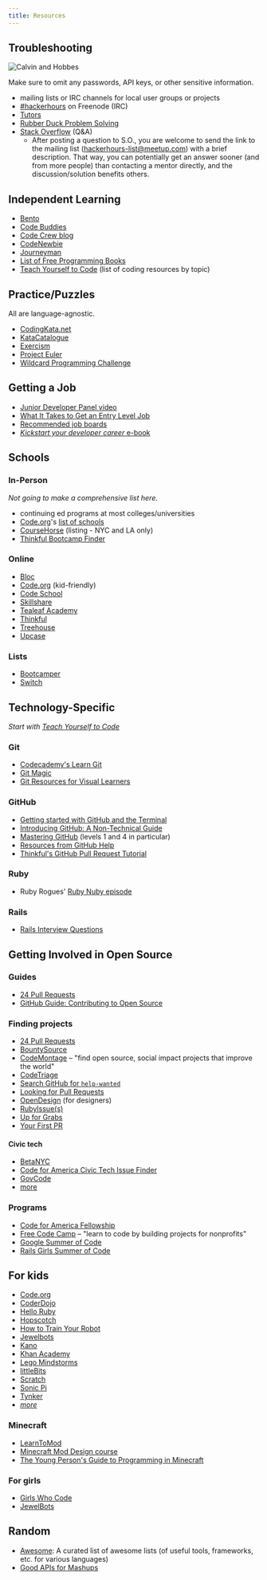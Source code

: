 ```yaml
---
title: Resources
---
```


## Troubleshooting

![Calvin and Hobbes](http://picayune.uclick.com/comics/ch/1995/ch950617.gif)

Make sure to omit any passwords, API keys, or other sensitive information.

* mailing lists or IRC channels for local user groups or projects
* [#hackerhours](https://webchat.freenode.net/?channels=hackerhours) on Freenode (IRC)
* [Tutors](tutors.html)
* [Rubber Duck Problem Solving](http://www.codinghorror.com/blog/2012/03/rubber-duck-problem-solving.html)
* [Stack Overflow](http://stackoverflow.com/) (Q&A)
    * After posting a question to S.O., you are welcome to send the link to the mailing list (hackerhours-list@meetup.com) with a brief description.  That way, you can potentially get an answer sooner (and from more people) than contacting a mentor directly, and the discussion/solution benefits others.

## Independent Learning

* [Bento](http://www.bento.io)
* [Code Buddies](http://codebuddies.org/?rc=hh)
* [Code Crew blog](http://blog.codecrew.co/)
* [CodeNewbie](http://www.codenewbie.org/)
* [Journeyman](https://plus.google.com/communities/113669203485569960566?cfem=1)
* [List of Free Programming Books](http://resrc.io/list/10/list-of-free-programming-books/)
* [Teach Yourself to Code](http://teachyourselftocode.com/) (list of coding resources by topic)

## Practice/Puzzles

All are language-agnostic.

* [CodingKata.net](http://codingkata.net/Katas)
* [KataCatalogue](http://codingdojo.org/cgi-bin/index.pl?KataCatalogue)
* [Exercism](http://exercism.io)
* [Project Euler](http://projecteuler.net)
* [Wildcard Programming Challenge](http://www.trywildcard.com/challenge)

## Getting a Job

* [Junior Developer Panel video](https://www.youtube.com/watch?v=xPY1uqq1cgk)
* [What It Takes to Get an Entry Level Job](http://www.onedayonejob.com/blog/what-it-takes-to-get-an-entry-level-job/)
* [Recommended job boards](https://gist.github.com/afeld/5201086)
* [*Kickstart your developer career* e-book](http://happybearsoftware.com/kickstart-your-developer-career)

## Schools

### In-Person

*Not going to make a comprehensive list here.*

* continuing ed programs at most colleges/universities
* [Code.org](http://www.code.org/)'s [list of schools](http://code.org/learn/local)
* [CourseHorse](http://coursehorse.com/) (listing - NYC and LA only)
* [Thinkful Bootcamp Finder](http://www.thinkful.com/bootcamps/)

### Online

* [Bloc](https://www.bloc.io)
* [Code.org](http://code.org/learn/beyond) (kid-friendly)
* [Code School](http://www.codeschool.com/)
* [Skillshare](http://www.skillshare.com/classes/?levels=2&school=technology)
* [Tealeaf Academy](http://www.gotealeaf.com)
* [Thinkful](https://www.thinkful.com/)
* [Treehouse](http://teamtreehouse.com/)
* [Upcase](https://upcase.com)

### Lists

* [Bootcamper](http://bootcamper.io/)
* [Switch](https://www.switchup.org/)

## Technology-Specific

*Start with [Teach Yourself to Code](http://teachyourselftocode.com/)*

### Git

* [Codecademy's Learn Git](https://www.codecademy.com/learn/learn-git)
* [Git Magic](http://www-cs-students.stanford.edu/~blynn/gitmagic/)
* [Git Resources for Visual Learners](https://changelog.com/git-resources-for-visual-learners/)

### GitHub

* [Getting started with GitHub and the Terminal](https://18f.gsa.gov/2015/03/03/how-to-use-github-and-the-terminal-a-guide/)
* [Introducing GitHub: A Non-Technical Guide](http://www.amazon.com/Introducing-GitHub-A-Non-Technical-Guide/dp/1491949740)
* [Mastering GitHub](https://www.codeschool.com/courses/mastering-github) (levels 1 and 4 in particular)
* [Resources from GitHub Help](https://help.github.com/articles/what-are-other-good-resources-for-learning-git-and-github)
* [Thinkful's GitHub Pull Request Tutorial](http://www.thinkful.com/learn/github-pull-request-tutorial/)

### Ruby

* Ruby Rogues' [Ruby Nuby episode](http://rubyrogues.com/090-rr-ruby-nuby-episode/)

### Rails

* [Rails Interview Questions](https://github.com/afeld/rails_interview_questions)

## Getting Involved in Open Source

### Guides

* [24 Pull Requests](http://24pullrequests.com/contributing)
* [GitHub Guide: Contributing to Open Source](https://guides.github.com/overviews/os-contributing/)

### Finding projects

* [24 Pull Requests](http://24pullrequests.com/)
* [BountySource](https://www.bountysource.com/)
* [CodeMontage](http://codemontage.com/) – "find open source, social impact projects that improve the world"
* [CodeTriage](http://www.codetriage.com/)
* [Search GitHub for `help-wanted`](https://github.com/search?o=desc&q=state%3Aopen+label%3A%22help+wanted%22&s=created&type=Issues&utf8=%E2%9C%93)
* [Looking for Pull Requests](http://www.lookingforpullrequests.com/)
* [OpenDesign](http://opendesign.io/) (for designers)
* [RubyIssue(s)](https://rubyissues.ongoodbits.com/)
* [Up for Grabs](http://up-for-grabs.net)
* [Your First PR](https://twitter.com/yourfirstpr)

#### Civic tech

* [BetaNYC](https://talk.beta.nyc/c/devs-corner)
* [Code for America Civic Tech Issue Finder](https://www.codeforamerica.org/geeks/civicissues)
* [GovCode](https://www.govcode.org/)
* [more](https://github.com/osscommunity/starters/issues/2)

### Programs

* [Code for America Fellowship](http://www.codeforamerica.org/about/fellowship/)
* [Free Code Camp](http://www.freecodecamp.com/learn-to-code) – "learn to code by building projects for nonprofits"
* [Google Summer of Code](https://developers.google.com/open-source/soc/)
* [Rails Girls Summer of Code](http://railsgirlssummerofcode.org/)

## For kids

* [Code.org](https://code.org/)
* [CoderDojo](https://coderdojo.com/)
* [Hello Ruby](http://www.helloruby.com/)
* [Hopscotch](https://www.gethopscotch.com/)
* [How to Train Your Robot](https://drtechniko.com/2012/04/09/how-to-train-your-robot/)
* [Jewelbots](http://www.jewelbots.com/)
* [Kano](http://us.kano.me/)
* [Khan Academy](https://www.khanacademy.org/computing/)
* [Lego Mindstorms](http://mindstorms.lego.com)
* [littleBits](http://littlebits.cc/)
* [Scratch](https://scratch.mit.edu/)
* [Sonic Pi](http://sonic-pi.net/)
* [Tynker](https://www.tynker.com/)
* [_more_](https://www.edsurge.com/research/guides/teaching-kids-to-code)

### Minecraft

* [LearnToMod](http://www.learntomod.com/)
* [Minecraft Mod Design course](http://www.youthdigital.com/minecraft-mod-design.html)
* [The Young Person's Guide to Programming in Minecraft](https://github.com/walterhiggins/ScriptCraft/blob/master/docs/YoungPersonsGuideToProgrammingMinecraft.md#the-young-persons-guide-to-programming-in-minecraft)

### For girls

* [Girls Who Code](http://girlswhocode.com/)
* [JewelBots](http://jewelbots.com/)

## Random

* [Awesome](https://github.com/sindresorhus/awesome): A curated list of awesome lists (of useful tools, frameworks, etc. for various languages)
* [Good APIs for Mashups](https://gist.github.com/afeld/4952991)
